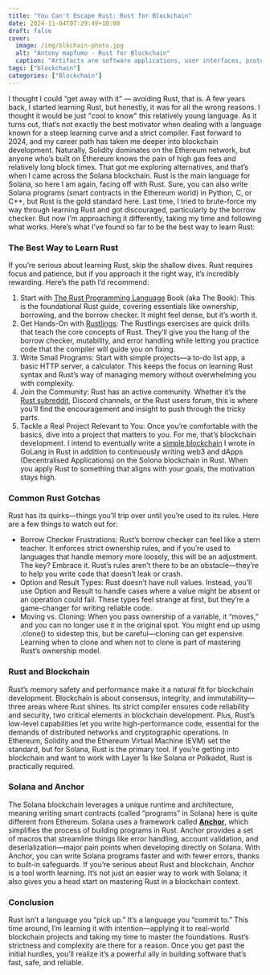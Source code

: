 ```yaml
---
title: "You Can't Escape Rust: Rust for Blockchain"
date: 2024-11-04T07:29:49+10:00
draft: false
cover:
  image: /img/blkchain-photo.jpg
  alt: "Antony mapfumo - Rust for Blockchain"
  caption: "Artifacts are software applications, user interfaces, prototypes, Prototypes, etc."
tags: ["blockchain"]
categories: ["Blockchain"]
---
```


I thought I could “get away with it” — avoiding Rust, that is. A few years back, I started learning Rust, but honestly, it was for all the wrong reasons. I thought it would be just "cool to know" this relatively young language. As it turns out, that’s not exactly the best motivator when dealing with a language known for a steep learning curve and a strict compiler.
Fast forward to 2024, and my career path has taken me deeper into blockchain development. Naturally, Solidity dominates on the Ethereum network, but anyone who’s built on Ethereum knows the pain of high gas fees and relatively long block times. That got me exploring alternatives, and that’s when I came across the Solana blockchain. Rust is the main language for Solana, so here I am again, facing off with Rust. Sure, you can also write Solana programs (smart contracts in the Ethereum world) in Python, C, or C++, but Rust is the gold standard here.
Last time, I tried to brute-force my way through learning Rust and got discouraged, particularly by the borrow checker. But now I’m approaching it differently, taking my time and following what works. Here’s what I’ve found so far to be the best way to learn Rust:

### The Best Way to Learn Rust

If you’re serious about learning Rust, skip the shallow dives. Rust requires focus and patience, but if you approach it the right way, it’s incredibly rewarding. Here’s the path I’d recommend:

1. Start with [The Rust Programming Language](https://doc.rust-lang.org/book/) Book (aka The Book): This is the foundational Rust guide, covering essentials like ownership, borrowing, and the borrow checker. It might feel dense, but it’s worth it.
2. Get Hands-On with [Rustlings](https://github.com/rust-lang/rustlings): The Rustlings exercises are quick drills that teach the core concepts of Rust. They’ll give you the hang of the borrow checker, mutability, and error handling while letting you practice code that the compiler will guide you on fixing.
3. Write Small Programs: Start with simple projects—a to-do list app, a basic HTTP server, a calculator. This keeps the focus on learning Rust syntax and Rust’s way of managing memory without overwhelming you with complexity.
4. Join the Community: Rust has an active community. Whether it’s the [Rust subreddit](https://www.reddit.com/r/rust/), Discord channels, or the Rust users forum, this is where you’ll find the encouragement and insight to push through the tricky parts.
5. Tackle a Real Project Relevant to You: Once you’re comfortable with the basics, dive into a project that matters to you. For me, that’s blockchain development. I intend to eventually write a [simple blockchain](https://github.com/mapfumo/golang-blockchain) I wrote in GoLang in Rust in addition to continuously writing web3 and dApps (Decentralised Applications) on the Solona blockchain in Rust. When you apply Rust to something that aligns with your goals, the motivation stays high.

### Common Rust Gotchas

Rust has its quirks—things you’ll trip over until you’re used to its rules. Here are a few things to watch out for:

- Borrow Checker Frustrations: Rust’s borrow checker can feel like a stern teacher. It enforces strict ownership rules, and if you’re used to languages that handle memory more loosely, this will be an adjustment. The key? Embrace it. Rust’s rules aren’t there to be an obstacle—they’re to help you write code that doesn’t leak or crash.
- Option and Result Types: Rust doesn’t have null values. Instead, you’ll use Option and Result to handle cases where a value might be absent or an operation could fail. These types feel strange at first, but they’re a game-changer for writing reliable code.
- Moving vs. Cloning: When you pass ownership of a variable, it “moves,” and you can no longer use it in the original spot. You might end up using .clone() to sidestep this, but be careful—cloning can get expensive. Learning when to clone and when not to clone is part of mastering Rust’s ownership model.

### Rust and Blockchain

Rust’s memory safety and performance make it a natural fit for blockchain development. Blockchain is about consensus, integrity, and immutability—three areas where Rust shines. Its strict compiler ensures code reliability and security, two critical elements in blockchain development. Plus, Rust’s low-level capabilities let you write high-performance code, essential for the demands of distributed networks and cryptographic operations.
In Ethereum, Solidity and the Ethereum Virtual Machine (EVM) set the standard, but for Solana, Rust is the primary tool. If you’re getting into blockchain and want to work with Layer 1s like Solana or Polkadot, Rust is practically required.

### Solana and Anchor

The Solana blockchain leverages a unique runtime and architecture, meaning writing smart contracts (called “programs” in Solana) here is quite different from Ethereum. Solana uses a framework called **[Anchor](https://www.anchor-lang.com/)**, which simplifies the process of building programs in Rust. Anchor provides a set of macros that streamline things like error handling, account validation, and deserialization—major pain points when developing directly on Solana.
With Anchor, you can write Solana programs faster and with fewer errors, thanks to built-in safeguards. If you’re serious about Rust and blockchain, Anchor is a tool worth learning. It’s not just an easier way to work with Solana; it also gives you a head start on mastering Rust in a blockchain context.

### Conclusion

Rust isn’t a language you “pick up.” It’s a language you “commit to.” This time around, I’m learning it with intention—applying it to real-world blockchain projects and taking my time to master the foundations. Rust’s strictness and complexity are there for a reason. Once you get past the initial hurdles, you’ll realize it’s a powerful ally in building software that’s fast, safe, and reliable.
